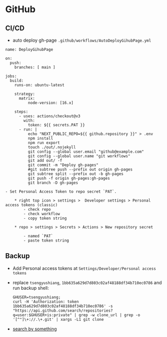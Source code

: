 # GitHub

## CI/CD

- auto deploy gh-page `.github/workflows/AutoDeployGihubPage.yml`


```
name: DeployGihubPage

on:
  push:
    branches: [ main ]

jobs:
  build:
    runs-on: ubuntu-latest

    strategy:
      matrix:
          node-version: [16.x]

    steps:
      - uses: actions/checkout@v3
        with:
          token: ${{ secrets.PAT }}
      - run: |
          echo "NEXT_PUBLIC_REPO=${{ github.repository }}" > .env
          npm install
          npm run export
          touch ./out/.nojekyll
          git config --global user.email "github@example.com"
          git config --global user.name "git workflows"
          git add out/ -f
          git commit -m "Deploy gh-pages"          
          #git subtree push --prefix out origin gh-pages
          git subtree split --prefix out -b gh-pages
          git push -f origin gh-pages:gh-pages
          git branch -D gh-pages
```

    - Set Personal Access Token to repo secret `PAT`.

        * right top icon > settings >  Developer settings > Personal access tokens (classic)
            - check repo
            - check workflow
            - copy token string

        * repo > settings > Secrets > Actions > New repository secret
        
            - named `PAT`
            - paste token string

## Backup

- Add Personal access tokens at `Settings/Developer/Personal access tokens`
- replace `tsengyushiang`, `1bb635a629d7d803c02af48188df34b710ec0786` and run backup shell:

    ```
    GHUSER=tsengyushiang; 
    curl -H 'Authorization: token 1bb635a629d7d803c02af48188df34b710ec0786' -s "https://api.github.com/search/repositories?q=user:$GHUSER+is:private" | grep -w clone_url | grep -o '[^"]\+://.\+.git' | xargs -L1 git clone
    ```
- [search by something](https://docs.github.com/en/free-pro-team@latest/github/searching-for-information-on-github/searching-for-repositories)
